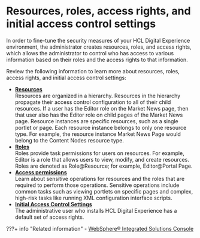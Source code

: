 # Resources, roles, access rights, and initial access control settings

In order to fine-tune the security measures of your HCL Digital Experience environment, the administrator creates resources, roles, and access rights, which allows the administrator to control who has access to various information based on their roles and the access rights to that information.

Review the following information to learn more about resources, roles, access rights, and initial access control settings:

-   **[Resources](../resources_roles/resources/index.md)**  
Resources are organized in a hierarchy. Resources in the hierarchy propagate their access control configuration to all of their child resources. If a user has the Editor role on the Market News page, then that user also has the Editor role on child pages of the Market News page. Resource instances are specific resources, such as a single portlet or page. Each resource instance belongs to only one resource type. For example, the resource instance Market News Page would belong to the Content Nodes resource type.
-   **[Roles](../resources_roles/sec_roles.md)**  
Roles provide task permissions for users on resources. For example, Editor is a role that allows users to view, modify, and create resources. Roles are denoted as Role@Resource; for example, Editor@Portal Page.
-   **[Access permissions](../resources_roles/sec_acc_rights.md)**  
Learn about sensitive operations for resources and the roles that are required to perform those operations. Sensitive operations include common tasks such as viewing portlets on specific pages and complex, high-risk tasks like running XML configuration interface scripts.
-   **[Initial Access Control Settings](../resources_roles/init_acc_cntl_set.md)**  
The administrative user who installs HCL Digital Experience has a default set of access rights.


???+ info "Related information"
    - [WebSphere® Integrated Solutions Console](../../../../../../../deployment/manage/portal_admin_tools/WebSphere_Integrated_Solutions_Console.md)




